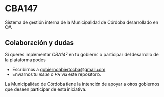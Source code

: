 # CBA147

Sistema de gestión interna de la Municipalidad de Córdoba desarrollado en C#.

Colaboración y dudas
--------------------

Si queres implementar *CBA147* en tu gobierno o participar del desarrollo de la plataforma podes
 - Escribirnos a gobiernoabiertocba@gmail.com
 - Enviarnos tu *issue* o *PR* vía este repositorio.

La Municipalidad de Córdoba tiene la intención de apoyar a otros gobiernos que deseen participar de esta iniciativa.
